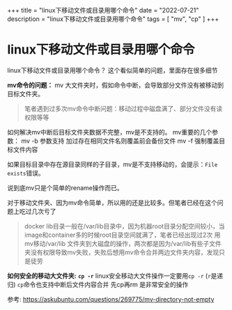 +++
title = "linux下移动文件或目录用哪个命令"
date = "2022-07-21"
description = "linux下移动文件或目录用哪个命令"
tags = [
    "mv",
	"cp"
]
+++

# linux下移动文件或目录用哪个命令

linux下移动文件或目录用哪个命令？
这个看似简单的问题，里面存在很多细节

**mv命令的问题：**
mv 大文件夹时，假如命令中断，会导致部分文件没有被移动到目标文件夹。
> 笔者遇到过多次mv命令中断问题：移动过程中磁盘满了、部分文件没有读权限等等
>
如何解决mv中断后目标文件夹数据不完整，mv是不支持的。
mv重要的几个参数：
mv -b 参数支持 加过存在相同文件名则覆盖前会备份文件
mv -f 强制覆盖目标文件内容

如果目标目录中存在源目录同样的子目录，mv是不支持移动的，会提示：`File exists`错误。

说到底mv只是个简单的rename操作而已。

对于移动文件夹、因为mv命令简单，所以用的还是比较多。但笔者已经在这个问题上吃过几次亏了
> docker lib目录一般在/var/lib目录中，因为机器root目录分配空间较小，当image和container多的时候root目录空间就满了，笔者已经出现过2次 用mv移动/var/lib 文件夹到大磁盘的操作，两次都是因为/var/lib有些子文件夹没有权限导致mv失败，失败后想用mv命令合并两边文件夹内容，发现只是徒劳

**如何安全的移动大文件夹:**
**`cp -r`**
linux安全移动大文件操作一定要用`cp -r`  (`r`是递归)
`cp`命令也支持中断后文件内容合并
先cp再rm 是非常安全的操作

参考:
https://askubuntu.com/questions/269775/mv-directory-not-empty

